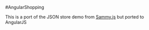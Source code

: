#AngularShopping

This is a port of the JSON store demo from [Sammy.js][1] but ported to AngularJS

[1]: http://sammyjs.org/